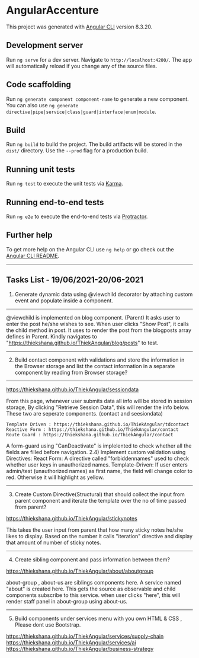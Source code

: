 # AngularAccenture

This project was generated with [Angular CLI](https://github.com/angular/angular-cli) version 8.3.20.

## Development server

Run `ng serve` for a dev server. Navigate to `http://localhost:4200/`. The app will automatically reload if you change any of the source files.

## Code scaffolding

Run `ng generate component component-name` to generate a new component. You can also use `ng generate directive|pipe|service|class|guard|interface|enum|module`.

## Build

Run `ng build` to build the project. The build artifacts will be stored in the `dist/` directory. Use the `--prod` flag for a production build.

## Running unit tests

Run `ng test` to execute the unit tests via [Karma](https://karma-runner.github.io).

## Running end-to-end tests

Run `ng e2e` to execute the end-to-end tests via [Protractor](http://www.protractortest.org/).

## Further help

To get more help on the Angular CLI use `ng help` or go check out the [Angular CLI README](https://github.com/angular/angular-cli/blob/master/README.md).

************

## Tasks List - 19/06/2021-20/06-2021

1) Generate dynamic data using @viewchild decorator by attaching custom event and populate inside a component.

************
@viewchild is implemented on blog component. (Parent) It asks user to enter the post he/she wishes to see. When user clicks "Show Post", it calls the child method in post.
It uses to render the post from the blogposts array defines in Parent. 
Kindly navigates to "https://thiekshana.github.io/ThiekAngular/blog/posts" to test. 
************

2) Build  contact component with validations  and store the information in the Browser storage and list the contact information in a separate component by reading from Browser storage?

************
https://thiekshana.github.io/ThiekAngular/sessiondata

From this page, whenever user submits data all info will be stored in session storage, 
By clicking "Retrieve Session Data", this will render the info below. These two are seperate components. (contact and seesiondata)
	
	Template Driven : https://thiekshana.github.io/ThiekAngular/tdcontact
	Reactive Form : https://thiekshana.github.io/ThiekAngular/contact
	Route Guard : https://thiekshana.github.io/ThiekAngular/contact
  A form-guard using "CanDeactivate" is implelented to check whether all the fields are filled before navigation. 
	2.4) Implement custom validation using Directives: 
   React Form: A directive called "forbiddennames" used to check whether user keys in unauthorized names. 
   Template-Driven: If user enters admin/test (unauthorized names) as first name, the field will change color to red. Otherwise it will highlight as yellow.  
************
3) Create Custom Directive(Structural) that should collect the input from parent component and iterate the template over the no of time passed from parent?

https://thiekshana.github.io/ThiekAngular/stickynotes

This takes the user input from parent that how many sticky notes he/she likes to display. Based on the number it calls "iteration" directive and display that amount of number of sticky notes. 
************

4) Create sibling component and pass information between them?

https://thiekshana.github.io/ThiekAngular/about/aboutgroup

about-group , about-us are siblings components here. A service named "about" is created here. This gets the source as observable and child components subscribe to this service. 
when user clicks "here", this will render staff panel in about-group using about-us. 
************
5) Build components under services menu with you own HTML & CSS , Please dont use Bootstrap.

https://thiekshana.github.io/ThiekAngular/services/supply-chain
https://thiekshana.github.io/ThiekAngular/services/ai
https://thiekshana.github.io/ThiekAngular/business-strategy

